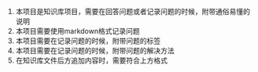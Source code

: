 1. 本项目是知识库项目，需要在回答问题或者记录问题的时候，附带通俗易懂的说明
2. 本项目需要使用markdown格式记录问题
3. 本项目需要在记录问题的时候，附带问题的标签
4. 本项目需要在记录问题的时候，附带问题的解决方法
5. 在知识库文件后方追加内容时，需要符合上方格式
